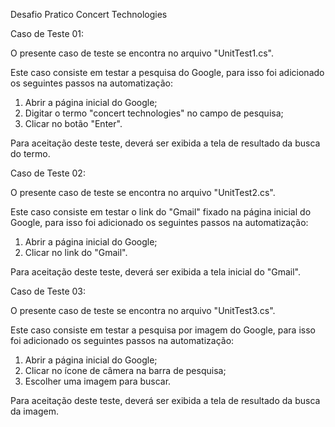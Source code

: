 Desafio Pratico Concert Technologies 

Caso de Teste 01:

O presente caso de teste se encontra no arquivo "UnitTest1.cs".

Este caso consiste em testar a pesquisa do Google, para isso foi adicionado os seguintes passos na automatização:

1) Abrir a página inicial do Google;
2) Digitar o termo "concert technologies" no campo de pesquisa;
3) Clicar no botão "Enter".

Para aceitação deste teste, deverá ser exibida a tela de resultado da busca do termo.


Caso de Teste 02:

O presente caso de teste se encontra no arquivo "UnitTest2.cs".

Este caso consiste em testar o link do "Gmail" fixado na página inicial do Google, para isso foi adicionado os seguintes passos na automatização:

1) Abrir a página inicial do Google;
2) Clicar no link do "Gmail".

Para aceitação deste teste, deverá ser exibida a tela inicial do "Gmail".


Caso de Teste 03:

O presente caso de teste se encontra no arquivo "UnitTest3.cs".

Este caso consiste em testar a pesquisa por imagem do Google, para isso foi adicionado os seguintes passos na automatização:

1) Abrir a página inicial do Google;
2) Clicar no ícone de câmera na barra de pesquisa;
3) Escolher uma imagem para buscar.

Para aceitação deste teste, deverá ser exibida a tela de resultado da busca da imagem.
